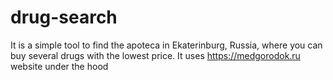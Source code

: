 # drug-search

It is a simple tool to find the apoteca in Ekaterinburg, Russia, where you can buy several drugs with the lowest price.
It uses https://medgorodok.ru website under the hood
